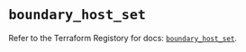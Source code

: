 # `boundary_host_set`

Refer to the Terraform Registory for docs: [`boundary_host_set`](https://registry.terraform.io/providers/hashicorp/boundary/1.1.6/docs/resources/host_set).
